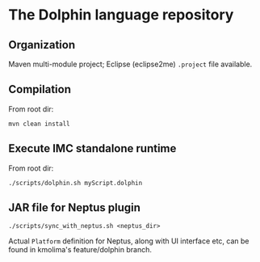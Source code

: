 # The Dolphin language repository 

## Organization

Maven multi-module project; Eclipse (eclipse2me) `.project` file available.

## Compilation
From root dir:

	mvn clean install

## Execute IMC standalone runtime
From root dir:
	
	./scripts/dolphin.sh myScript.dolphin

## JAR file for Neptus plugin

	./scripts/sync_with_neptus.sh <neptus_dir>

Actual `Platform` definition for Neptus, along with UI interface etc, can be found in kmolima's feature/dolphin branch.
